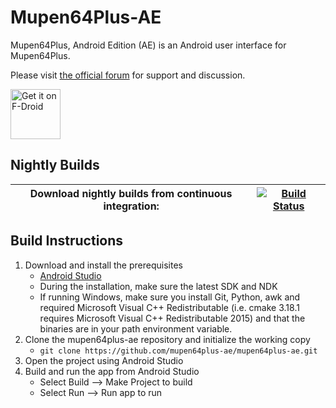 # Mupen64Plus-AE

Mupen64Plus, Android Edition (AE) is an Android user interface for Mupen64Plus.

Please visit [the official forum](http://www.paulscode.com/forum/index.php) for support and discussion.

[<img src="https://f-droid.org/badge/get-it-on.png"
      alt="Get it on F-Droid"
      height="80">](https://f-droid.org/packages/org.mupen64plusae.v3.alpha/)


## Nightly Builds

|Download nightly builds from continuous integration: 	| [![Build Status][Build]][Actions] 
|-------------------------------------------------------|----------------------------------------------------------------------------------------------------------------------------------------------------|

[Actions]: https://github.com/mupen64plus-ae/mupen64plus-ae/actions
[Build]: https://github.com/mupen64plus-ae/mupen64plus-ae/workflows/Mupen64Plus-AE/badge.svg


## Build Instructions

1. Download and install the prerequisites
   - [Android Studio](https://developer.android.com/studio/index.html)
   - During the installation, make sure the latest SDK and NDK
   - If running Windows, make sure you install Git, Python, awk and required Microsoft Visual C++ Redistributable (i.e. cmake 3.18.1 requires Microsoft Visual C++ Redistributable 2015) and that the binaries are in your path environment variable.
2. Clone the mupen64plus-ae repository and initialize the working copy
   - `git clone https://github.com/mupen64plus-ae/mupen64plus-ae.git`
3. Open the project using Android Studio
4. Build and run the app from Android Studio
   - Select Build --> Make Project to build
   - Select Run --> Run app to run
